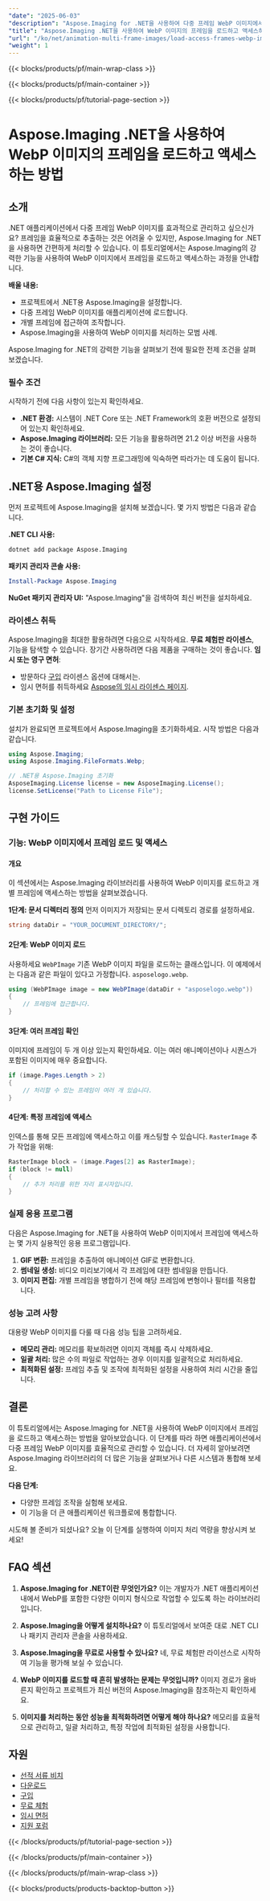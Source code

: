 ```yaml
---
"date": "2025-06-03"
"description": "Aspose.Imaging for .NET을 사용하여 다중 프레임 WebP 이미지에서 프레임을 효율적으로 로드하고 조작하는 방법을 알아보세요. 이 가이드에서는 단계별 지침과 모범 사례를 제공합니다."
"title": "Aspose.Imaging .NET을 사용하여 WebP 이미지의 프레임을 로드하고 액세스하는 방법"
"url": "/ko/net/animation-multi-frame-images/load-access-frames-webp-images-aspose-imaging-net/"
"weight": 1
---
```


{{< blocks/products/pf/main-wrap-class >}}

{{< blocks/products/pf/main-container >}}

{{< blocks/products/pf/tutorial-page-section >}}
# Aspose.Imaging .NET을 사용하여 WebP 이미지의 프레임을 로드하고 액세스하는 방법

## 소개

.NET 애플리케이션에서 다중 프레임 WebP 이미지를 효과적으로 관리하고 싶으신가요? 프레임을 효율적으로 추출하는 것은 어려울 수 있지만, Aspose.Imaging for .NET을 사용하면 간편하게 처리할 수 있습니다. 이 튜토리얼에서는 Aspose.Imaging의 강력한 기능을 사용하여 WebP 이미지에서 프레임을 로드하고 액세스하는 과정을 안내합니다.

**배울 내용:**
- 프로젝트에서 .NET용 Aspose.Imaging을 설정합니다.
- 다중 프레임 WebP 이미지를 애플리케이션에 로드합니다.
- 개별 프레임에 접근하여 조작합니다.
- Aspose.Imaging을 사용하여 WebP 이미지를 처리하는 모범 사례.

Aspose.Imaging for .NET의 강력한 기능을 살펴보기 전에 필요한 전제 조건을 살펴보겠습니다.

### 필수 조건

시작하기 전에 다음 사항이 있는지 확인하세요.
- **.NET 환경:** 시스템이 .NET Core 또는 .NET Framework의 호환 버전으로 설정되어 있는지 확인하세요.
- **Aspose.Imaging 라이브러리:** 모든 기능을 활용하려면 21.2 이상 버전을 사용하는 것이 좋습니다.
- **기본 C# 지식:** C#의 객체 지향 프로그래밍에 익숙하면 따라가는 데 도움이 됩니다.

## .NET용 Aspose.Imaging 설정

먼저 프로젝트에 Aspose.Imaging을 설치해 보겠습니다. 몇 가지 방법은 다음과 같습니다.

**.NET CLI 사용:**
```bash
dotnet add package Aspose.Imaging
```

**패키지 관리자 콘솔 사용:**
```powershell
Install-Package Aspose.Imaging
```

**NuGet 패키지 관리자 UI:**
"Aspose.Imaging"을 검색하여 최신 버전을 설치하세요.

### 라이센스 취득

Aspose.Imaging을 최대한 활용하려면 다음으로 시작하세요. **무료 체험판 라이센스**, 기능을 탐색할 수 있습니다. 장기간 사용하려면 다음 제품을 구매하는 것이 좋습니다. **임시 또는 영구 면허**:
- 방문하다 [구입](https://purchase.aspose.com/buy) 라이센스 옵션에 대해서는.
- 임시 면허를 취득하세요 [Aspose의 임시 라이센스 페이지](https://purchase.aspose.com/temporary-license/).

### 기본 초기화 및 설정

설치가 완료되면 프로젝트에서 Aspose.Imaging을 초기화하세요. 시작 방법은 다음과 같습니다.

```csharp
using Aspose.Imaging;
using Aspose.Imaging.FileFormats.Webp;

// .NET용 Aspose.Imaging 초기화
AsposeImaging.License license = new AsposeImaging.License();
license.SetLicense("Path to License File");
```

## 구현 가이드

### 기능: WebP 이미지에서 프레임 로드 및 액세스

#### 개요

이 섹션에서는 Aspose.Imaging 라이브러리를 사용하여 WebP 이미지를 로드하고 개별 프레임에 액세스하는 방법을 살펴보겠습니다.

**1단계: 문서 디렉터리 정의**
먼저 이미지가 저장되는 문서 디렉토리 경로를 설정하세요.

```csharp
string dataDir = "YOUR_DOCUMENT_DIRECTORY/";
```

#### 2단계: WebP 이미지 로드
사용하세요 `WebPImage` 기존 WebP 이미지 파일을 로드하는 클래스입니다. 이 예제에서는 다음과 같은 파일이 있다고 가정합니다. `asposelogo.webp`.

```csharp
using (WebPImage image = new WebPImage(dataDir + "asposelogo.webp"))
{
    // 프레임에 접근합니다.
}
```

#### 3단계: 여러 프레임 확인
이미지에 프레임이 두 개 이상 있는지 확인하세요. 이는 여러 애니메이션이나 시퀀스가 포함된 이미지에 매우 중요합니다.

```csharp
if (image.Pages.Length > 2)
{
    // 처리할 수 있는 프레임이 여러 개 있습니다.
}
```

#### 4단계: 특정 프레임에 액세스
인덱스를 통해 모든 프레임에 액세스하고 이를 캐스팅할 수 있습니다. `RasterImage` 추가 작업을 위해:

```csharp
RasterImage block = (image.Pages[2] as RasterImage);
if (block != null)
{
    // 추가 처리를 위한 자리 표시자입니다.
}
```

### 실제 응용 프로그램

다음은 Aspose.Imaging for .NET을 사용하여 WebP 이미지에서 프레임에 액세스하는 몇 가지 실용적인 응용 프로그램입니다.
1. **GIF 변환:** 프레임을 추출하여 애니메이션 GIF로 변환합니다.
2. **썸네일 생성:** 비디오 미리보기에서 각 프레임에 대한 썸네일을 만듭니다.
3. **이미지 편집:** 개별 프레임을 병합하기 전에 해당 프레임에 변형이나 필터를 적용합니다.

### 성능 고려 사항

대용량 WebP 이미지를 다룰 때 다음 성능 팁을 고려하세요.
- **메모리 관리:** 메모리를 확보하려면 이미지 객체를 즉시 삭제하세요.
- **일괄 처리:** 많은 수의 파일로 작업하는 경우 이미지를 일괄적으로 처리하세요.
- **최적화된 설정:** 프레임 추출 및 조작에 최적화된 설정을 사용하여 처리 시간을 줄입니다.

## 결론

이 튜토리얼에서는 Aspose.Imaging for .NET을 사용하여 WebP 이미지에서 프레임을 로드하고 액세스하는 방법을 알아보았습니다. 이 단계를 따라 하면 애플리케이션에서 다중 프레임 WebP 이미지를 효율적으로 관리할 수 있습니다. 더 자세히 알아보려면 Aspose.Imaging 라이브러리의 더 많은 기능을 살펴보거나 다른 시스템과 통합해 보세요.

**다음 단계:**
- 다양한 프레임 조작을 실험해 보세요.
- 이 기능을 더 큰 애플리케이션 워크플로에 통합합니다.

시도해 볼 준비가 되셨나요? 오늘 이 단계를 실행하여 이미지 처리 역량을 향상시켜 보세요!

## FAQ 섹션

1. **Aspose.Imaging for .NET이란 무엇인가요?** 
   이는 개발자가 .NET 애플리케이션 내에서 WebP를 포함한 다양한 이미지 형식으로 작업할 수 있도록 하는 라이브러리입니다.

2. **Aspose.Imaging을 어떻게 설치하나요?**
   이 튜토리얼에서 보여준 대로 .NET CLI나 패키지 관리자 콘솔을 사용하세요.

3. **Aspose.Imaging을 무료로 사용할 수 있나요?**
   네, 무료 체험판 라이선스로 시작하여 기능을 평가해 보실 수 있습니다.

4. **WebP 이미지를 로드할 때 흔히 발생하는 문제는 무엇입니까?**
   이미지 경로가 올바른지 확인하고 프로젝트가 최신 버전의 Aspose.Imaging을 참조하는지 확인하세요.

5. **이미지를 처리하는 동안 성능을 최적화하려면 어떻게 해야 하나요?**
   메모리를 효율적으로 관리하고, 일괄 처리하고, 특정 작업에 최적화된 설정을 사용합니다.

## 자원
- [선적 서류 비치](https://reference.aspose.com/imaging/net/)
- [다운로드](https://releases.aspose.com/imaging/net/)
- [구입](https://purchase.aspose.com/buy)
- [무료 체험](https://releases.aspose.com/imaging/net/)
- [임시 면허](https://purchase.aspose.com/temporary-license/)
- [지원 포럼](https://forum.aspose.com/c/imaging/10)

{{< /blocks/products/pf/tutorial-page-section >}}

{{< /blocks/products/pf/main-container >}}

{{< /blocks/products/pf/main-wrap-class >}}

{{< blocks/products/products-backtop-button >}}
